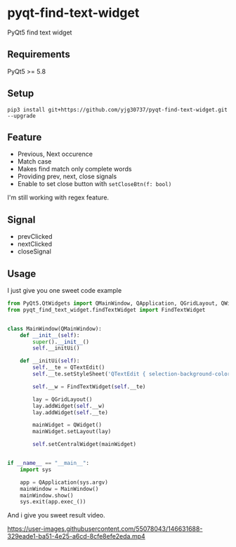 # pyqt-find-text-widget
PyQt5 find text widget

## Requirements
PyQt5 >= 5.8

## Setup
```
pip3 install git+https://github.com/yjg30737/pyqt-find-text-widget.git --upgrade
```

## Feature
* Previous, Next occurence
* Match case
* Makes find match only complete words
* Providing prev, next, close signals
* Enable to set close button with ```setCloseBtn(f: bool)```

I'm still working with regex feature.

## Signal
* prevClicked
* nextClicked
* closeSignal

## Usage
I just give you one sweet code example
```python
from PyQt5.QtWidgets import QMainWindow, QApplication, QGridLayout, QWidget, QTextEdit
from pyqt_find_text_widget.findTextWidget import FindTextWidget


class MainWindow(QMainWindow):
    def __init__(self):
        super().__init__()
        self.__initUi()

    def __initUi(self):
        self.__te = QTextEdit()
        self.__te.setStyleSheet('QTextEdit { selection-background-color: lightblue; }') # I wrote this code because color of default selection doesn't stand out in the white textedit screen.

        self.__w = FindTextWidget(self.__te)

        lay = QGridLayout()
        lay.addWidget(self.__w)
        lay.addWidget(self.__te)

        mainWidget = QWidget()
        mainWidget.setLayout(lay)

        self.setCentralWidget(mainWidget)


if __name__ == "__main__":
    import sys

    app = QApplication(sys.argv)
    mainWindow = MainWindow()
    mainWindow.show()
    sys.exit(app.exec_())
```
And i give you sweet result video.


https://user-images.githubusercontent.com/55078043/146631688-329eade1-ba51-4e25-a6cd-8cfe8efe2eda.mp4



